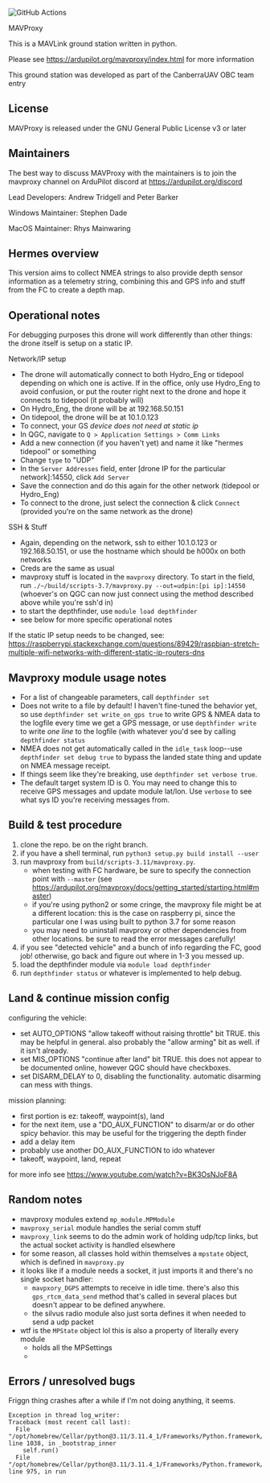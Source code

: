 ![GitHub Actions](https://github.com/ardupilot/MAVProxy/actions/workflows/windows_build.yml/badge.svg)

MAVProxy

This is a MAVLink ground station written in python. 

Please see https://ardupilot.org/mavproxy/index.html for more information

This ground station was developed as part of the CanberraUAV OBC team
entry

License
-------

MAVProxy is released under the GNU General Public License v3 or later


Maintainers
-----------

The best way to discuss MAVProxy with the maintainers is to join the
mavproxy channel on ArduPilot discord at https://ardupilot.org/discord

Lead Developers: Andrew Tridgell and Peter Barker

Windows Maintainer: Stephen Dade

MacOS Maintainer: Rhys Mainwaring


Hermes overview
---------------
This version aims to collect NMEA strings to also provide depth sensor information as a telemetry string, combining this and GPS info and stuff from the FC to create a depth map.

Operational notes
-----------------
For debugging purposes this drone will work differently than other things: the drone itself is setup on a static IP.

Network/IP setup
* The drone will automatically connect to both Hydro_Eng or tidepool depending on which one is active. If in the office, only use Hydro_Eng to avoid confusion, or put the router right next to the drone and hope it connects to tidepool (it probably will)
* On Hydro_Eng, the drone will be at 192.168.50.151
* On tidepool, the drone will be at 10.1.0.123
* To connect, your GS *device does not need at static ip*
* In QGC, navigate to `Q > Application Settings > Comm Links`
* Add a new connection (if you haven't yet) and name it like "hermes tidepool" or something
* Change `type` to "UDP"
* In the `Server Addresses` field, enter [drone IP for the particular network]:14550, click `Add Server`
* Save the connection and do this again for the other network (tidepool or Hydro_Eng)
* To connect to the drone, just select the connection & click `Connect` (provided you're on the same network as the drone)

SSH & Stuff
* Again, depending on the network, ssh to either 10.1.0.123 or 192.168.50.151, or use the hostname which should be h000x on both networks
* Creds are the same as usual
* mavproxy stuff is located in the `mavproxy` directory. To start in the field, run `./~/build/scripts-3.7/mavproxy.py --out=udpin:[pi ip]:14550` (whoever's on QGC can now just connect using the method described above while you're ssh'd in)
* to start the depthfinder, use `module load depthfinder`
* see below for more specific operational notes

If the static IP setup needs to be changed, see: https://raspberrypi.stackexchange.com/questions/89429/raspbian-stretch-multiple-wifi-networks-with-different-static-ip-routers-dns

Mavproxy module usage notes
---------------------------
- For a list of changeable parameters, call `depthfinder set`
- Does not write to a file by default! I haven't fine-tuned the behavior yet, so use `depthfinder set write_on_gps true` to write GPS & NMEA data to the logfile every time we get a GPS message, or use `depthfinder write` to write *one line* to the logfile (with whatever you'd see by calling `depthfinder status`
- NMEA does not get automatically called in the `idle_task` loop--use `depthfinder set debug true` to bypass the landed state thing and update on NMEA message receipt.
- If things seem like they're breaking, use `depthfinder set verbose true`.  
- The default target system ID is 0. You may need to change this to receive GPS messages and update module lat/lon. Use `verbose` to see what sys ID you're receiving messages from.

Build & test procedure
----------------------
1. clone the repo. be on the right branch. 
2. if you have a shell terminal, run `python3 setup.py build install --user`
3. run mavproxy from `build/scripts-3.11/mavproxy.py`. 
    - when testing with FC hardware, be sure to specify the connection point with `--master` (see https://ardupilot.org/mavproxy/docs/getting_started/starting.html#master)
    - if you're using python2 or some cringe, the mavproxy file might be at a different location: this is the case on raspberry pi, since the particular one I was using built to python 3.7 for some reason
    - you may need to uninstall mavproxy or other dependencies from other locations. be sure to read the error messages carefully!
4. if you see "detected vehicle" and a bunch of info regarding the FC, good job! otherwise, go back and figure out where in 1-3 you messed up.
5. load the depthfinder module via `module load depthfinder`
6. run `depthfinder status` or whatever is implemented to help debug.

Land & continue mission config
------------------------------
configuring the vehicle:
* set AUTO_OPTIONS "allow takeoff without raising throttle" bit TRUE. this may be helpful in general. also probably the "allow arming" bit as well. if it isn't already.
* set MIS_OPTIONS "continue after land" bit TRUE. this does not appear to be documented online, however QGC should have checkboxes.
* set DISARM_DELAY to 0, disabling the functionality. automatic disarming can mess with things.

mission planning:
* first portion is ez: takeoff, waypoint(s), land
* for the next item, use a "DO_AUX_FUNCTION" to disarm/ar or do other spicy behavior. this may be useful for the triggering the depth finder
* add a delay item
* probably use another DO_AUX_FUNCTION to ido whatever
* takeoff, waypoint, land, repeat

for more info see https://www.youtube.com/watch?v=BK3OsNJoF8A
  

Random notes
------------
* mavproxy modules extend `mp_module.MPModule`
* `mavproxy_serial` module handles the serial comm stuff
* `mavproxy_link` seems to do the admin work of holding udp/tcp links, but the actual socket activity is handled elsewhere
* for some reason, all classes hold within themselves a `mpstate` object, which is defined in `mavproxy.py`
* it looks like if a module needs a socket, it just imports it and there's no single socket handler:
    * `mavpxory_DGPS` attempts to receive in idle time. there's also this `gps_rtcm_data_send` method that's called in several places but doesn't appear to be defined anywhere.
    * the silvus radio module also just sorta defines it when needed to send a udp packet
* wtf is the `MPState` object lol this is also a property of literally every module
    * holds all the MPSettings  
    * 

Errors / unresolved bugs
------------------------

Friggn thing crashes after a while if I'm not doing anything, it seems.
```
Exception in thread log_writer:
Traceback (most recent call last):
  File "/opt/homebrew/Cellar/python@3.11/3.11.4_1/Frameworks/Python.framework/Versions/3.11/lib/python3.11/threading.py", line 1038, in _bootstrap_inner
    self.run()
  File "/opt/homebrew/Cellar/python@3.11/3.11.4_1/Frameworks/Python.framework/Versions/3.11/lib/python3.11/threading.py", line 975, in run
```
